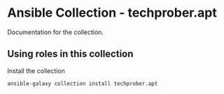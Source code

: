 # Ansible Collection - techprober.apt

Documentation for the collection.

## Using roles in this collection

Install the collection

```bash
ansible-galaxy collection install techprober.apt
```
